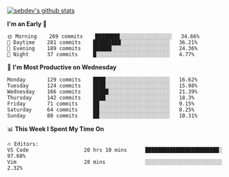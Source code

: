 [![sebdev's github stats](https://github-readme-stats.vercel.app/api?username=sebdeveloper6952)](https://github.com/anuraghazra/github-readme-stats)
<!--START_SECTION:waka-->
**I'm an Early 🐤** 

```text
🌞 Morning    269 commits    ████████░░░░░░░░░░░░░░░░░   34.66% 
🌆 Daytime    281 commits    █████████░░░░░░░░░░░░░░░░   36.21% 
🌃 Evening    189 commits    ██████░░░░░░░░░░░░░░░░░░░   24.36% 
🌙 Night      37 commits     █░░░░░░░░░░░░░░░░░░░░░░░░   4.77%

```
📅 **I'm Most Productive on Wednesday** 

```text
Monday       129 commits    ████░░░░░░░░░░░░░░░░░░░░░   16.62% 
Tuesday      124 commits    ████░░░░░░░░░░░░░░░░░░░░░   15.98% 
Wednesday    166 commits    █████░░░░░░░░░░░░░░░░░░░░   21.39% 
Thursday     142 commits    ████░░░░░░░░░░░░░░░░░░░░░   18.3% 
Friday       71 commits     ██░░░░░░░░░░░░░░░░░░░░░░░   9.15% 
Saturday     64 commits     ██░░░░░░░░░░░░░░░░░░░░░░░   8.25% 
Sunday       80 commits     ██░░░░░░░░░░░░░░░░░░░░░░░   10.31%

```


📊 **This Week I Spent My Time On** 

```text
🔥 Editors: 
VS Code                  20 hrs 10 mins      ████████████████████████░   97.68% 
Vim                      28 mins             ░░░░░░░░░░░░░░░░░░░░░░░░░   2.32%

```


<!--END_SECTION:waka-->
